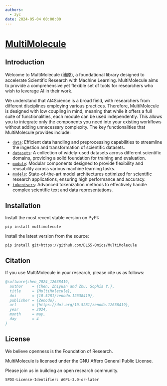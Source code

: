 ```yaml
---
authors:
  - zyc
date: 2024-05-04 00:00:00
---
```


# [MultiMolecule](https://multimolecule.danling.org)

## Introduction

Welcome to MultiMolecule (浦原), a foundational library designed to accelerate Scientific Research with Machine Learning. MultiMolecule aims to provide a comprehensive yet flexible set of tools for researchers who wish to leverage AI in their work.

We understand that AI4Science is a broad field, with researchers from different disciplines employing various practices. Therefore, MultiMolecule is designed with low coupling in mind, meaning that while it offers a full suite of functionalities, each module can be used independently. This allows you to integrate only the components you need into your existing workflows without adding unnecessary complexity. The key functionalities that MultiMolecule provides include:

- [`data`](data): Efficient data handling and preprocessing capabilities to streamline the ingestion and transformation of scientific datasets.
- [`datasets`](datasets): A collection of widely-used datasets across different scientific domains, providing a solid foundation for training and evaluation.
- [`module`](module): Modular components designed to provide flexibility and reusability across various machine learning tasks.
- [`models`](models): State-of-the-art model architectures optimized for scientific research applications, ensuring high performance and accuracy.
- [`tokenisers`](tokenisers): Advanced tokenization methods to effectively handle complex scientific text and data representations.
<!-- - [`utils`][multimolecule.utils]: A collection of utility functions and tools to simplify common tasks and enhance the overall user experience. -->

## Installation

Install the most recent stable version on PyPI:

```shell
pip install multimolecule
```

Install the latest version from the source:

```shell
pip install git+https://github.com/DLS5-Omics/MultiMolecule
```

## Citation

If you use MultiMolecule in your research, please cite us as follows:

```bibtex
@software{chen_2024_12638419,
  author    = {Chen, Zhiyuan and Zhu, Sophia Y.},
  title     = {MultiMolecule},
  doi       = {10.5281/zenodo.12638419},
  publisher = {Zenodo},
  url       = {https://doi.org/10.5281/zenodo.12638419},
  year      = 2024,
  month     = may,
  day       = 4
}
```

## License

We believe openness is the Foundation of Research.

MultiMolecule is licensed under the GNU Affero General Public License.

Please join us in building an open research community.

`SPDX-License-Identifier: AGPL-3.0-or-later`
